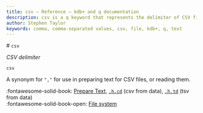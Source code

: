 ```yaml
---
title: csv – Reference – kdb+ and q documentation
description: csv is a q keyword that represents the delimiter of CSV files.
author: Stephen Taylor
keywords: comma, comma-separated values, csv, file, kdb+, q, text
---
```

# `csv`

_CSV delimiter_



```syntax
csv
```

A synonym for `","` for use in preparing text for CSV files, or reading them. 

:fontawesome-solid-book:
[Prepare Text](file-text.md#prepare-text),
[`.h.cd`](doth.md#hcd-csv-from-data) (csv from data), 
[`.h.td`](doth.md#htd-tsv-from-data) (tsv from data)
<br>
:fontawesome-solid-book-open:
[File system](../basics/files.md)

